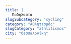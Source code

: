 ```yaml
---
title: |
   Ποδηλασία
slugSubcategory: "cycling"
category: "Αθλητισμός"
slugCategory: "athlitismos"
city: "Θεσσαλονίκη"
---
```


